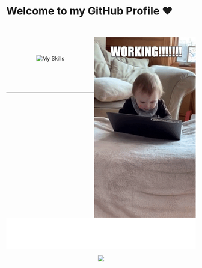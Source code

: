 # Welcome to my GitHub Profile ❤️

<p>
  <br/> <br/>
  <img alt="Working" align="right" src="./img/working.gif">
</p>
<p align="center">
  <br/> <br/>
  <img alt="My Skills" src="https://skillicons.dev/icons?perline=7&theme=dark&i=nodejs,js,ts,html,pug,css,scss,angular,vue,react,nest,express,svg,reactivex,redux,webpack,jest,git,github,githubactions,vscode,markdown,regex,docker,bash,linux,ansible,mongodb,mysql,postgres,redis,php,nginx,aws,jenkins,raspberrypi,twitter,mastodon,codepen,stackoverflow,linkedin,discord" />
  <br/> <br/> <br/> <br/> <br/>
</p>

---

<p align="center">
  <img alt="I have fun customizing!" src="./img/customizing.svg" width="600" style="max-width: 100%;">
</p>

<p align="center">
  <img src="https://i.giphy.com/RThN0hOS2GO4M.gif" />
</p>

<!--
<img alt="Most Used Languages" src="https://github-readme-stats.vercel.app/api/top-langs/?username=simbo&langs_count=10&layout=compact&count_private=true">
<img alt="GitHub Stats" src="https://github-readme-stats.vercel.app/api?username=simbo&show_icons=true&count_private=true">
<img alt="GitHub Stats" src="https://github-stats-alpha.vercel.app/api?username=simbo">
-->

